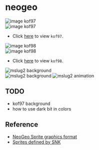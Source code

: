 # neogeo

![image kof97](https://raw.githubusercontent.com/bombzj/arcade-sprite-viewer/master/res/imgkof97.png)<br/>
![image kof97](https://raw.githubusercontent.com/bombzj/arcade-sprite-viewer/master/res/img2kof97.png)<br/>

* Click [here](https://bombzj.github.io/arcade-sprite-viewer/?kof97) to view `kof97`.

![image kof98](https://raw.githubusercontent.com/bombzj/arcade-sprite-viewer/master/res/imgkof98.png)<br/>
![image kof98](https://raw.githubusercontent.com/bombzj/arcade-sprite-viewer/master/res/img2kof98.png)<br/>

* Click [here](https://bombzj.github.io/arcade-sprite-viewer/?kof98) to view `kof98`.

![mslug2 background](https://raw.githubusercontent.com/bombzj/arcade-sprite-viewer/master/res/mapmslug2.gif)<br/>
![mslug2 background](https://raw.githubusercontent.com/bombzj/arcade-sprite-viewer/master/res/map3mslug2.png)
![mslug2 animation](https://raw.githubusercontent.com/bombzj/arcade-sprite-viewer/master/res/animmslug2.gif)<br/>

## TODO
* kof97 background
* how to use dark bit in colors

## Reference
* [NeoGeo Sprite graphics format](https://wiki.neogeodev.org/index.php?title=Sprite_graphics_format)
* [Sprites defined by SNK](https://wiki.neogeodev.org/index.php?title=Sprites)

